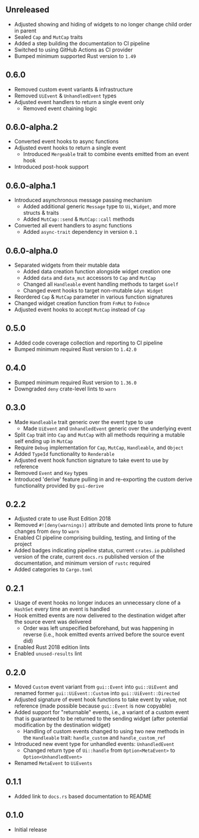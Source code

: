 Unreleased
----------
- Adjusted showing and hiding of widgets to no longer change child order
  in parent
- Sealed `Cap` and `MutCap` traits
- Added a step building the documentation to CI pipeline
- Switched to using GitHub Actions as CI provider
- Bumped minimum supported Rust version to `1.49`


0.6.0
-----
- Removed custom event variants & infrastructure
- Removed `UiEvent` & `UnhandledEvent` types
- Adjusted event handlers to return a single event only
  - Removed event chaining logic


0.6.0-alpha.2
-------------
- Converted event hooks to async functions
- Adjusted event hooks to return a single event
  - Introduced `Mergeable` trait to combine events emitted from an event
    hook
- Introduced post-hook support


0.6.0-alpha.1
-------------
- Introduced asynchronous message passing mechanism
  - Added additional generic `Message` type to `Ui`, `Widget`, and
    more structs & traits
  - Added `MutCap::send` & `MutCap::call` methods
- Converted all event handlers to async functions
  - Added `async-trait` dependency in version `0.1`


0.6.0-alpha.0
-------------
- Separated widgets from their mutable data
  - Added data creation function alongside widget creation one
  - Added `data` and `data_mut` accessors to `Cap` and `MutCap`
  - Changed all `Handleable` event handling methods to target `&self`
  - Changed event hooks to target non-mutable `&dyn Widget`
- Reordered `Cap` & `MutCap` parameter in various function signatures
- Changed widget creation function from `FnMut` to `FnOnce`
- Adjusted event hooks to accept `MutCap` instead of `Cap`


0.5.0
-----
- Added code coverage collection and reporting to CI pipeline
- Bumped minimum required Rust version to `1.42.0`


0.4.0
-----
- Bumped minimum required Rust version to `1.36.0`
- Downgraded `deny` crate-level lints to `warn`


0.3.0
-----
- Made `Handleable` trait generic over the event type to use
  - Made `UiEvent` and `UnhandledEvent` generic over the underlying event
- Split `Cap` trait into `Cap` and `MutCap` with all methods requiring
  a mutable self ending up in `MutCap`
- Require `Debug` implementation for `Cap`, `MutCap`, `Handleable`, and
  `Object`
- Added `TypeId` functionality to `Renderable`
- Adjusted event hook function signature to take event to use by
  reference
- Removed `Event` and `Key` types
- Introduced 'derive' feature pulling in and re-exporting the custom
  derive functionality provided by `gui-derive`


0.2.2
-----
- Adjusted crate to use Rust Edition 2018
- Removed `#![deny(warnings)]` attribute and demoted lints prone to
  future changes from `deny` to `warn`
- Enabled CI pipeline comprising building, testing, and linting of the
  project
- Added badges indicating pipeline status, current `crates.io` published
  version of the crate, current `docs.rs` published version of the
  documentation, and minimum version of `rustc` required
- Added categories to `Cargo.toml`


0.2.1
-----
- Usage of event hooks no longer induces an unnecessary clone of a
  `HashSet` every time an event is handled
- Hook emitted events are now delivered to the destination widget after
  the source event was delivered
  - Order was left unspecified beforehand, but was happening in reverse
    (i.e., hook emitted events arrived before the source event did)
- Enabled Rust 2018 edition lints
- Enabled `unused-results` lint


0.2.0
-----
- Moved `Custom` event variant from `gui::Event` into `gui::UiEvent` and
  renamed former `gui::UiEvent::Custom` into `gui::UiEvent::Directed`
- Adjusted signature of event hook functions to take event by value, not
  reference (made possible because `gui::Event` is now copyable)
- Added support for "returnable" events, i.e., a variant of a custom
  event that is guaranteed to be returned to the sending widget (after
  potential modification by the destination widget)
  - Handling of custom events changed to using two new methods in the
    `Handleable` trait: `handle_custom` and `handle_custom_ref`
- Introduced new event type for unhandled events: `UnhandledEvent`
  - Changed return type of `Ui::handle` from `Option<MetaEvent>` to
    `Option<UnhandledEvent>`
- Renamed `MetaEvent` to `UiEvents`


0.1.1
-----
- Added link to `docs.rs` based documentation to README


0.1.0
-----
- Initial release
